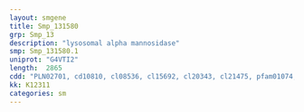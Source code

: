 ```yaml
---
layout: smgene
title: Smp_131580
grp: Smp_13
description: "lysosomal alpha mannosidase"
smp: Smp_131580.1
uniprot: "G4VTI2"
length:  2865
cdd: "PLN02701, cd10810, cl08536, cl15692, cl20343, cl21475, pfam01074, pfam07748, pfam09261, smart00872"
kk: K12311
categories: sm
---
```

